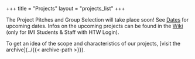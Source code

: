 +++
title = "Projects"
layout = "projects_list"
+++

The Project Pitches and Group Selection will take place soon!
See [Dates](/dates) for upcoming dates. Infos on the upcoming projects
can be found in the [Wiki](https://wiki.htw-berlin.de/confluence/display/fb4imi/Projekte+im+SoSe+2024) (only for IMI Students & Staff with HTW Login).

<!--This term there are [5 bachelor's](#B2) and [5 master's](#M2) projects.
This term there are [6 bachelor's](#B1) and [4 master's](#M1) projects. --> 
To get an idea of the
scope and characteristics of our projects, [visit the archive](../{{< archive-path >}}).
